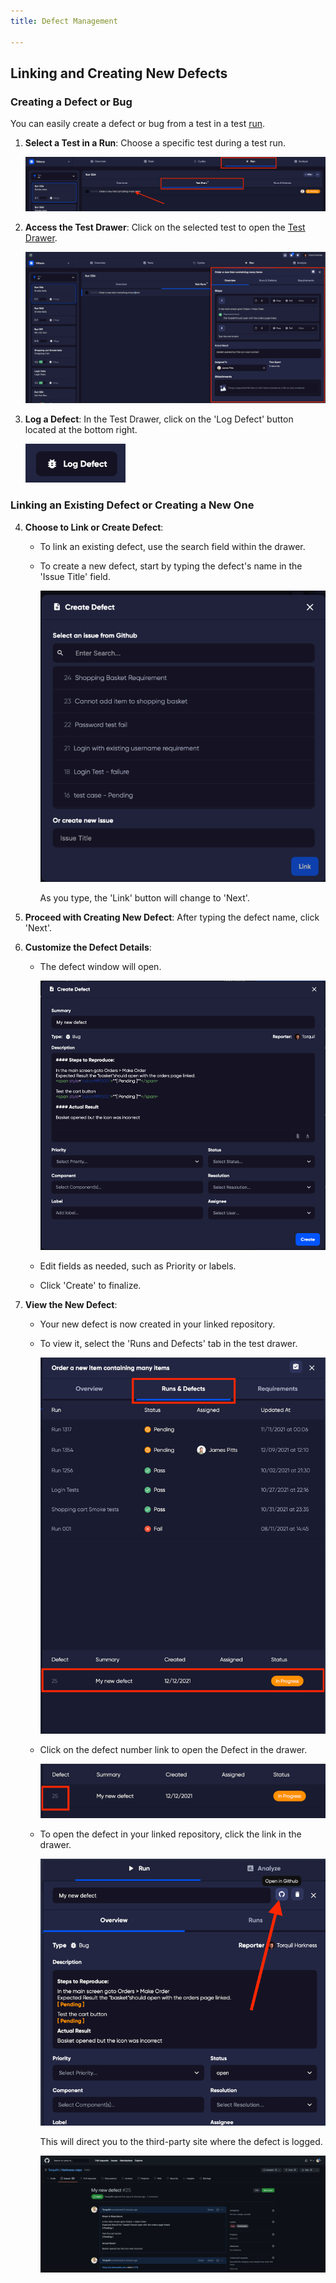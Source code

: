 ```yaml
---
title: Defect Management

---
```


## **Linking and Creating New Defects**

### Creating a Defect or Bug
You can easily create a defect or bug from a test in a test [run](run).

1. **Select a Test in a Run**: Choose a specific test during a test run. 
   
   ![img_28.png](img/img_28.png)
   
2. **Access the Test Drawer**: Click on the selected test to open the [Test Drawer](test_drawer). 
   
   ![img_29.png](img/img_29.png)
   
3. **Log a Defect**: In the Test Drawer, click on the 'Log Defect' button located at the bottom right. 
   
   ![img_30.png](img/img_30.png)

### Linking an Existing Defect or Creating a New One
4. **Choose to Link or Create Defect**: 
   - To link an existing defect, use the search field within the drawer.
   - To create a new defect, start by typing the defect's name in the 'Issue Title' field. 
     
     ![img_31.png](img/img_31.png)
     
     As you type, the 'Link' button will change to 'Next'.

5. **Proceed with Creating New Defect**: After typing the defect name, click 'Next'.

6. **Customize the Defect Details**: 
   - The defect window will open. 
     
     ![img_32.png](img/img_32.png)
   - Edit fields as needed, such as Priority or labels.
   - Click 'Create' to finalize.

7. **View the New Defect**:
   - Your new defect is now created in your linked repository.
   - To view it, select the 'Runs and Defects' tab in the test drawer. 
     
     ![img_33.png](img/img_33.png)
   - Click on the defect number link to open the Defect in the drawer. 
     
     ![img_34.png](img/img_34.png)
   - To open the defect in your linked repository, click the link in the drawer. 
     
     ![img_35.png](img/img_35.png)
     
     This will direct you to the third-party site where the defect is logged. 
     
     ![img_36.png](img/img_36.png)

